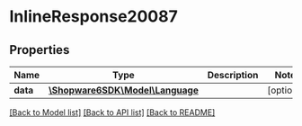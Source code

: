 # InlineResponse20087

## Properties
Name | Type | Description | Notes
------------ | ------------- | ------------- | -------------
**data** | [**\Shopware6SDK\Model\Language**](Language.md) |  | [optional] 

[[Back to Model list]](../../README.md#documentation-for-models) [[Back to API list]](../../README.md#documentation-for-api-endpoints) [[Back to README]](../../README.md)

